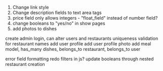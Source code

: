 1) Change link style
2) Change description fields to text area tags
3) price field only allows integers - "float_field" instead of number field?
4) change booleans to "yes/no" in show pages
5) add photos to dishes

create admin login, can alter users and restaurants
uniqueness validation for restaurant names
add user profile
add user profile photo
add meal model, has_many dishes, belongs_to restaurant, belongs_to user

error field formatting
redo filters in js?
update booleans through nested restaurant creation